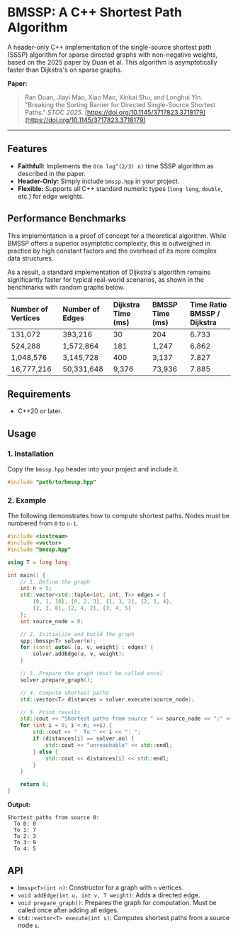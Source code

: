 # BMSSP: A C++ Shortest Path Algorithm

A header-only C++ implementation of the single-source shortest path (SSSP) algorithm for sparse directed graphs with non-negative weights, based on the 2025 paper by Duan et al. This algorithm is asymptotically faster than Dijkstra's on sparse graphs.

**Paper:**
> Ran Duan, Jiayi Mao, Xiao Mao, Xinkai Shu, and Longhui Yin. "Breaking the Sorting Barrier for Directed Single-Source Shortest Paths." *STOC 2025*. [https://doi.org/10.1145/3717823.3718179](https://doi.org/10.1145/3717823.3718179)

---

## Features
*   **Faithfull:** Implements the `O(m log^(2/3) n)` time SSSP algorithm as described in the paper.
*   **Header-Only:** Simply include `bmssp.hpp` in your project.
*   **Flexible:** Supports all C++ standard numeric types (`long long`, `double`, etc.) for edge weights.

## Performance Benchmarks

This implementation is a proof of concept for a theoretical algorithm. While BMSSP offers a superior asymptotic complexity, this is outweighed in practice by high constant factors and the overhead of its more complex data structures.

As a result, a standard implementation of Dijkstra's algorithm remains significantly faster for typical real-world scenarios, as shown in the benchmarks with random graphs below.

| Number of Vertices    | Number of Edges   | Dijkstra Time (ms)    | BMSSP Time (ms)| Time Ratio BMSSP / Dijkstra
| :---                  | :---              | :---                  | :---            | :---            |
|131,072|393,216|30|204|6.733|
|524,288|1,572,864|181|1,247|6.862|
|1,048,576|3,145,728|400|3,137|7.827|
|16,777,216|50,331,648|9,376|73,936|7.885|


## Requirements

* C++20 or later.

## Usage

### 1. Installation

Copy the `bmssp.hpp` header into your project and include it.

```cpp
#include "path/to/bmssp.hpp"
```

### 2. Example

The following demonstrates how to compute shortest paths. Nodes must be numbered from `0` to `n-1`.

```cpp
#include <iostream>
#include <vector>
#include "bmssp.hpp"

using T = long long;

int main() {
    // 1. Define the graph
    int n = 5;
    std::vector<std::tuple<int, int, T>> edges = {
        {0, 1, 10}, {0, 2, 3}, {1, 3, 2}, {2, 1, 4},
        {2, 3, 8}, {2, 4, 2}, {3, 4, 5}
    };
    int source_node = 0;

    // 2. Initialize and build the graph
    spp::bmssp<T> solver(n);
    for (const auto& [u, v, weight] : edges) {
        solver.addEdge(u, v, weight);
    }

    // 3. Prepare the graph (must be called once)
    solver.prepare_graph();

    // 4. Compute shortest paths
    std::vector<T> distances = solver.execute(source_node);

    // 5. Print results
    std::cout << "Shortest paths from source " << source_node << ":" << std::endl;
    for (int i = 0; i < n; ++i) {
        std::cout << "  To " << i << ": ";
        if (distances[i] == solver.oo) {
            std::cout << "unreachable" << std::endl;
        } else {
            std::cout << distances[i] << std::endl;
        }
    }

    return 0;
}
```

**Output:**
```
Shortest paths from source 0:
  To 0: 0
  To 1: 7
  To 2: 3
  To 3: 9
  To 4: 5
```

## API

*   `bmssp<T>(int n)`: Constructor for a graph with `n` vertices.
*   `void addEdge(int u, int v, T weight)`: Adds a directed edge.
*   `void prepare_graph()`: Prepares the graph for computation. Must be called once after adding all edges.
*   `std::vector<T> execute(int s)`: Computes shortest paths from a source node `s`.
